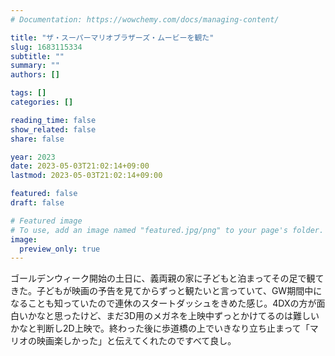 ```yaml
---
# Documentation: https://wowchemy.com/docs/managing-content/

title: "ザ・スーパーマリオブラザーズ・ムービーを観た"
slug: 1683115334
subtitle: ""
summary: ""
authors: []

tags: []
categories: []

reading_time: false
show_related: false
share: false

year: 2023
date: 2023-05-03T21:02:14+09:00
lastmod: 2023-05-03T21:02:14+09:00

featured: false
draft: false

# Featured image
# To use, add an image named "featured.jpg/png" to your page's folder.
image:
  preview_only: true
---
```


ゴールデンウィーク開始の土日に、義両親の家に子どもと泊まってその足で観てきた。子どもが映画の予告を見てからずっと観たいと言っていて、GW期間中になることも知っていたので連休のスタートダッシュをきめた感じ。4DXの方が面白いかなと思ったけど、まだ3D用のメガネを上映中ずっとかけてるのは難しいかなと判断し2D上映で。終わった後に歩道橋の上でいきなり立ち止まって「マリオの映画楽しかった」と伝えてくれたのですべて良し。
